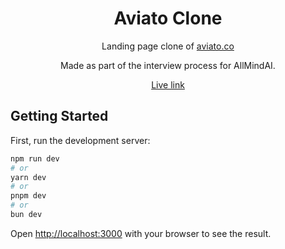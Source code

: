 <div align="center">
  <h1>Aviato Clone</h1>
  <p>Landing page clone of <a href="https://aviato.co">aviato.co</a></p>
  <p>Made as part of the interview process for AllMindAI.</p>
  <p><a href="https://aviato-clone.vercel.app/">Live link</a></p>
</div>

## Getting Started

First, run the development server:

```bash
npm run dev
# or
yarn dev
# or
pnpm dev
# or
bun dev
```

Open [http://localhost:3000](http://localhost:3000) with your browser to see the result.
